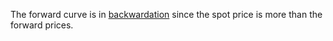 The forward curve is in [backwardation](backwardation.md) since the spot price is more than the forward prices. 